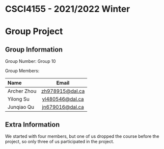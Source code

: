 # CSCI4155 - 2021/2022 Winter
# Group Project

## Group Information
Group Number: Group 10

Group Members:

|   Name    |       Email       |
|   :--     |       :--:        |
|Archer Zhou|   zh978915@dal.ca |
|Yilong Su  |   yl480546@dal.ca |
|Junqiao Qu |   jn679016@dal.ca |

## Extra Information
We started with four members, but one of us dropped the course before the project, so only three of us participated in the project.

